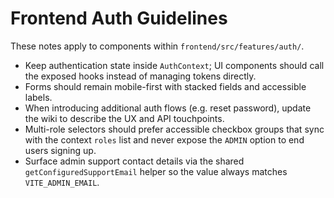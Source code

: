 # Frontend Auth Guidelines

These notes apply to components within `frontend/src/features/auth/`.

- Keep authentication state inside `AuthContext`; UI components should call the exposed hooks instead of managing tokens directly.
- Forms should remain mobile-first with stacked fields and accessible labels.
- When introducing additional auth flows (e.g. reset password), update the wiki to describe the UX and API touchpoints.
- Multi-role selectors should prefer accessible checkbox groups that sync with the context `roles` list and never expose the `ADMIN` option to end users signing up.
- Surface admin support contact details via the shared `getConfiguredSupportEmail` helper so the value always matches `VITE_ADMIN_EMAIL`.
